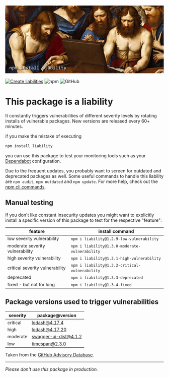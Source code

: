 ![Don't install this package](liability.png)

[![Create liabilities](https://github.com/SamuelDietz/liability/actions/workflows/create-liabilities.yml/badge.svg)](https://github.com/SamuelDietz/liability/actions/workflows/create-liabilities.yml)
![npm](https://img.shields.io/npm/dt/liability)
![GitHub](https://img.shields.io/github/license/SamuelDietz/liability)

# This package is a liability

It constantly triggers vulnerabilities of different severity levels by rotating installs of vulnerable packages. New versions are released every 60+ minutes.

if you make the mistake of executing

```bash
npm install liability
```

you can use this package to test your monitoring tools such as your [Dependabot](https://github.com/dependabot) configuration.

Due to the frequent updates, you probably want to screen for outdated and deprecated packages as well. Some useful commands to handle this liability are `npm audit`, `npm outdated` and `npm update`. For more help, check out the [npm cli commands](https://docs.npmjs.com/cli/v9/commands).

## Manual testing

If you don't like constant insecurity updates you might want to explicitly install a specific version of this package to test for the respective "feature":

| feature                           | install command                                   |
| --------------------------------- | ------------------------------------------------- |
| low severity vulnerability        | `npm i liability@1.2.9-low-vulnerability`         |
| moderate severity vulnerability   | `npm i liability@1.3.0-moderate-vulnerability`    |
| high severity vulnerability       | `npm i liability@1.3.1-high-vulnerability`        |
| critical severity vulnerability   | `npm i liability@1.3.2-critical-vulnerability`    |
| deprecated                        | `npm i liability@1.3.3-deprecated`                |
| fixed - but not for long          | `npm i liability@1.3.4-fixed`                     |

## Package versions used to trigger vulnerabilities

| severity | package@version       |
| -------- | --------------------- |
| critical | lodash@4.17.4         |
| high     | lodash@4.17.20        |
| moderate | swagger-ui-dist@4.1.2 |
| low      | timespan@2.3.0        |

Taken from the [GitHub Advisory Database](https://github.com/advisories?query=type%3Areviewed+ecosystem%3Anpm).

---

_Please don't use this package in production._

